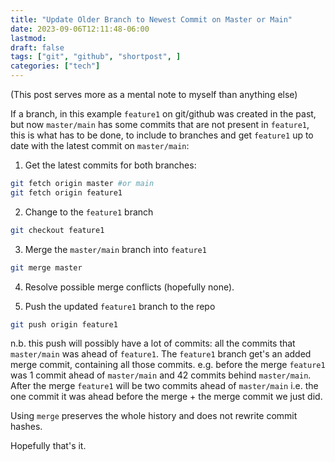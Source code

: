 ```yaml
---
title: "Update Older Branch to Newest Commit on Master or Main"
date: 2023-09-06T12:11:48-06:00
lastmod: 
draft: false
tags: ["git", "github", "shortpost", ]
categories: ["tech"]
---
```


(This post serves more as a mental note to myself than anything else)

If a branch, in this example `feature1` on git/github was created in the past, but now `master/main` has some commits that are not present in `feature1`, this is what has to be done, to include to branches and get `feature1` up to date with the latest commit on `master/main`:
1. Get the latest commits for both branches:
```bash
git fetch origin master #or main
git fetch origin feature1
```

2. Change to the `feature1` branch
```bash
git checkout feature1
```

3. Merge the `master/main` branch into `feature1`
```bash
git merge master
```

4. Resolve possible merge conflicts (hopefully none).

5. Push the updated `feature1` branch to the repo
```bash
git push origin feature1
```

n.b. this push will possibly have a lot of commits: all the commits that `master/main` was ahead of `feature1`. The `feature1` branch get's an added merge commit, containing all those commits. e.g. before the merge `feature1` was 1 commit ahead of `master/main` and 42 commits behind `master/main`. After the merge `feature1` will be two commits ahead of `master/main` i.e. the one commit it was ahead before the merge + the merge commit we just did. 

Using `merge` preserves the whole history and does not rewrite commit hashes.

Hopefully that's it. 
